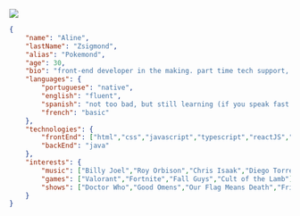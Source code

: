 <a href='https://www.linkedin.com/in/alinezsigmond/' target='_blank'><img src="https://img.shields.io/badge/LinkedIn-0077B5?style=for-the-badge&logo=linkedin&logoColor=white" /></a>

```json
{
    "name": "Aline",
    "lastName": "Zsigmond",
    "alias": "Pokemond",
    "age": 30,
    "bio": "front-end developer in the making. part time tech support, part-time chronically online",
    "languages": {
        "portuguese": "native",
        "english": "fluent",
        "spanish": "not too bad, but still learning (if you speak fast i *will* cry)",
        "french": "basic"
    },
    "technologies": {
        "frontEnd": ["html","css","javascript","typescript","reactJS","vite","vue","tailwind css","styled components","sass","react native"],
        "backEnd": "java"
    },
    "interests": {
        "music": ["Billy Joel","Roy Orbison","Chris Isaak","Diego Torres","George Strait","Rammstein"],
        "games": ["Valorant","Fortnite","Fall Guys","Cult of the Lamb"],
        "shows": ["Doctor Who","Good Omens","Our Flag Means Death","Friends","Full House","Breaking Bad"]
    }
}
```

<!--
### Hi there 👋
**alinezsigmond/alinezsigmond** is a ✨ _special_ ✨ repository because its `README.md` (this file) appears on your GitHub profile.

Here are some ideas to get you started:

- 🔭 I’m currently working on ...
- 🌱 I’m currently learning ...
- 👯 I’m looking to collaborate on ...
- 🤔 I’m looking for help with ...
- 💬 Ask me about ...
- 📫 How to reach me: ...
- 😄 Pronouns: ...
- ⚡ Fun fact: ...
-->
